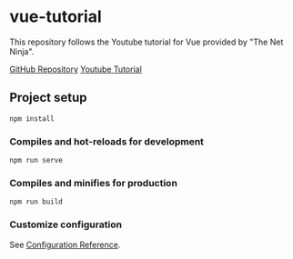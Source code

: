 # vue-tutorial

This repository follows the Youtube tutorial for Vue provided by "The Net Ninja".

[GitHub Repository](https://github.com/iamshaunjp/Vue-3-Firebase)
[Youtube Tutorial](https://www.youtube.com/playlist?list=PL4cUxeGkcC9hYYGbV60Vq3IXYNfDk8At1)


## Project setup
```
npm install
```

### Compiles and hot-reloads for development
```
npm run serve
```

### Compiles and minifies for production
```
npm run build
```

### Customize configuration
See [Configuration Reference](https://cli.vuejs.org/config/).

